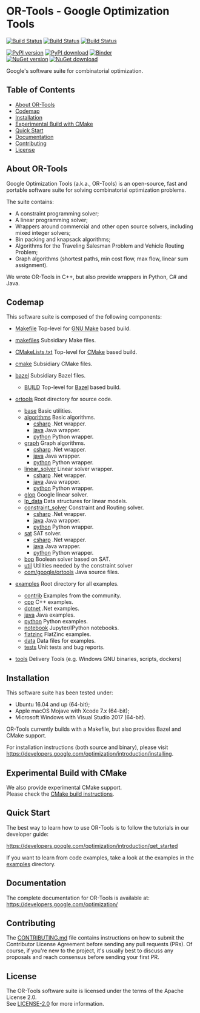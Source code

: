 # OR-Tools - Google Optimization Tools

[![Build Status][github_status]][github_link]
[![Build Status][travis_status]][travis_link]
[![Build Status][appveyor_status]][appveyor_link]

[github_status]: https://github.com/google/or-tools/workflows/C++%20CI/badge.svg
[github_link]: https://github.com/google/or-tools/actions

[travis_status]: https://travis-ci.org/google/or-tools.svg?branch=master
[travis_link]: https://travis-ci.org/google/or-tools

[appveyor_status]: https://ci.appveyor.com/api/projects/status/9hyykkcm8sh3ua6x/branch/master?svg=true
[appveyor_link]: https://ci.appveyor.com/project/lperron/or-tools-98u1n

[![PyPI version](https://badge.fury.io/py/ortools.svg)](https://pypi.org/project/ortools/)
[![PyPI download](https://img.shields.io/pypi/dm/ortools.svg)](https://pypi.org/project/ortools/#files)
[![Binder](https://mybinder.org/badge.svg)](https://mybinder.org/v2/gh/google/or-tools/master)  
[![NuGet version](https://badge.fury.io/nu/Google.OrTools.svg)](https://www.nuget.org/packages/Google.OrTools)
[![NuGet download](https://img.shields.io/nuget/dt/Google.OrTools.svg)](https://www.nuget.org/packages/Google.OrTools)

Google's software suite for combinatorial optimization.

## Table of Contents

*   [About OR-Tools](#about-or-tools)
*   [Codemap](#codemap)
*   [Installation](#installation)
*   [Experimental Build with CMake](#experimental-build-with-cmake)
*   [Quick Start](#quick-start)
*   [Documentation](#documentation)
*   [Contributing](#contributing)
*   [License](#license)

## About OR-Tools

Google Optimization Tools (a.k.a., OR-Tools) is an open-source, fast and
portable software suite for solving combinatorial optimization problems.

The suite contains:
* A constraint programming solver;
* A linear programming solver;
* Wrappers around commercial and other open source solvers, including mixed
integer solvers;
* Bin packing and knapsack algorithms;
* Algorithms for the Traveling Salesman Problem and Vehicle Routing Problem;
* Graph algorithms (shortest paths, min cost flow, max flow, linear sum
assignment).

We wrote OR-Tools in C++, but also provide wrappers in Python, C# and
Java.

## Codemap

This software suite is composed of the following components:

* [Makefile](Makefile) Top-level for [GNU Make](https://www.gnu.org/software/make/manual/make.html) based build.
* [makefiles](makefiles) Subsidiary Make files.
* [CMakeLists.txt](CMakeLists.txt) Top-level for [CMake](https://cmake.org/cmake/help/latest/) based build.
* [cmake](cmake) Subsidiary CMake files.
* [bazel](bazel) Subsidiary Bazel files.
  * [BUILD](bazel/BUILD) Top-level for [Bazel](https://docs.bazel.build/versions/master/bazel-overview.html) based build.

* [ortools](ortools) Root directory for source code.
  * [base](ortools/base) Basic utilities.
  * [algorithms](ortools/algorithms) Basic algorithms.
    * [csharp](ortools/algorithms/csharp) .Net wrapper.
    * [java](ortools/algorithms/java) Java wrapper.
    * [python](ortools/algorithms/python) Python wrapper.
  * [graph](ortools/graph) Graph algorithms.
    * [csharp](ortools/graph/csharp) .Net wrapper.
    * [java](ortools/graph/java) Java wrapper.
    * [python](ortools/graph/python) Python wrapper.
  * [linear_solver](ortools/linear_solver) Linear solver wrapper.
    * [csharp](ortools/linear_solver/csharp) .Net wrapper.
    * [java](ortools/linear_solver/java) Java wrapper.
    * [python](ortools/linear_solver/python) Python wrapper.
  * [glop](ortools/glop) Google linear solver.
  * [lp_data](ortools/lp_data) Data structures for linear models.
  * [constraint_solver](ortools/constraint_solver) Constraint and Routing solver.
    * [csharp](ortools/constraint_solver/csharp) .Net wrapper.
    * [java](ortools/constraint_solver/java) Java wrapper.
    * [python](ortools/constraint_solver/python) Python wrapper.
  * [sat](ortools/sat) SAT solver.
    * [csharp](ortools/sat/csharp) .Net wrapper.
    * [java](ortools/sat/java) Java wrapper.
    * [python](ortools/sat/python) Python wrapper.
  * [bop](ortools/bop) Boolean solver based on SAT.
  * [util](ortools/util) Utilities needed by the constraint solver
  * [com/google/ortools](ortools/com/google/ortools) Java source files.

* [examples](examples) Root directory for all examples.
  * [contrib](examples/contrib) Examples from the community.
  * [cpp](examples/cpp) C++ examples.
  * [dotnet](examples/dotnet) .Net examples.
  * [java](examples/java) Java examples.
  * [python](examples/python) Python examples.
  * [notebook](examples/notebook) Jupyter/IPython notebooks.
  * [flatzinc](examples/flatzinc) FlatZinc examples.
  * [data](examples/data) Data files for examples.
  * [tests](examples/tests) Unit tests and bug reports.

* [tools](tools) Delivery Tools (e.g. Windows GNU binaries, scripts, dockers)

## Installation

This software suite has been tested under:
- Ubuntu 16.04 and up (64-bit);
- Apple macOS Mojave with Xcode 7.x (64-bit);
- Microsoft Windows with Visual Studio 2017 (64-bit).

OR-Tools currently builds with a Makefile, but also provides Bazel and CMake support.

For installation instructions (both source and binary), please visit
https://developers.google.com/optimization/introduction/installing.

## Experimental Build with CMake

We also provide experimental CMake support.<br>Please check the
[CMake build instructions](cmake/README.md).

## Quick Start

The best way to learn how to use OR-Tools is to follow the tutorials in our
developer guide:

https://developers.google.com/optimization/introduction/get_started

If you want to learn from code examples, take a look at the examples in the
[examples](examples) directory.

## Documentation

The complete documentation for OR-Tools is available at:
https://developers.google.com/optimization/

## Contributing

The [CONTRIBUTING.md](CONTRIBUTING.md) file contains instructions on how to
submit the Contributor License Agreement before sending any pull requests (PRs).
Of course, if you're new to the project, it's usually best to discuss any
proposals and reach consensus before sending your first PR.

## License

The OR-Tools software suite is licensed under the terms of the Apache License 2.0.
<br>See [LICENSE-2.0](LICENSE-2.0.txt) for more information.

